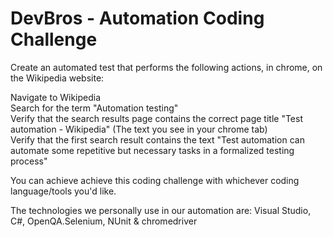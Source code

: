 # DevBros - Automation Coding Challenge

Create an automated test that performs the following actions, in chrome, on the Wikipedia website:

Navigate to Wikipedia<br>
Search for the term "Automation testing"<br>
Verify that the search results page contains the correct page title "Test automation - Wikipedia" (The text you see in your chrome tab)<br>
Verify that the first search result contains the text "Test automation can automate some repetitive but necessary tasks in a formalized testing process"

You can achieve achieve this coding challenge with whichever coding language/tools you'd like.

The technologies we personally use in our automation are:
Visual Studio, C#, OpenQA.Selenium, NUnit & chromedriver

